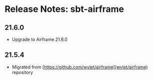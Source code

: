 Release Notes: sbt-airframe
=======

## 21.6.0

- Upgrade to Airframe 21.6.0

## 21.5.4

- Migrated from [https://github.com/wvlet/airframe](wvlet/airframe) repository
